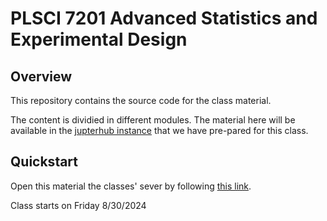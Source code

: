 # PLSCI 7201 Advanced Statistics and Experimental Design

## Overview
This repository contains the source code for the class material.

The content is dividied in different modules. The material here will be available in the [jupterhub instance](https://plsci7201.rlab.scienceversa.com) that we have pre-pared for this class. 

## Quickstart

Open this material the classes' sever by following [this link](https://plsci7201.rlab.scienceversa.com/hub/user-redirect/git-pull?repo=https%3A%2F%2Fgithub.com%2FRobbins-Lab%2FPLSCI-7201&urlpath=lab%2Ftree%2FPLSCI-7201%2FREADME.md&branch=main).

Class starts on Friday 8/30/2024